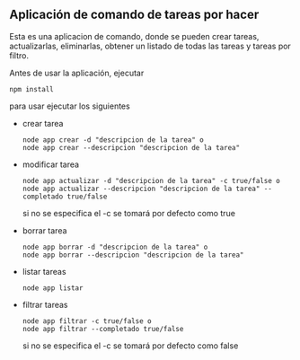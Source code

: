 

## Aplicación de comando de tareas por hacer

Esta es una aplicacion de comando, donde se pueden crear tareas, actualizarlas, eliminarlas, obtener un listado de todas las tareas y tareas por filtro.

    
Antes de usar la aplicación, ejecutar
```
npm install
```
    
para usar ejecutar los siguientes
- crear tarea 
    ```
    node app crear -d "descripcion de la tarea" o
    node app crear --descripcion "descripcion de la tarea"
    ```
- modificar tarea 
    ```
    node app actualizar -d "descripcion de la tarea" -c true/false o
    node app actualizar --descripcion "descripcion de la tarea" --completado true/false
    ```
    si no se especifica el -c  se tomará por defecto como true

- borrar tarea 
    ```
    node app borrar -d "descripcion de la tarea" o
    node app borrar --descripcion "descripcion de la tarea"
    ```
- listar tareas 
    ```
    node app listar
    ```
- filtrar tareas 
    ```
    node app filtrar -c true/false o
    node app filtrar --completado true/false
    ```
    si no se especifica el -c  se tomará por defecto como false